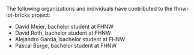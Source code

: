 The following organizations and individuals have contributed to the fhnw-iot-bricks project:

* David Meier, bachelor student at FHNW
* David Roth, bachelor student at FHNW
* Alejandro Garcia, bachelor student at FHNW
* Pascal Bürge, bachelor student at FHNW
